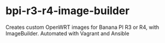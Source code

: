 # bpi-r3-r4-image-builder
Creates custom OpenWRT images for Banana PI R3 or R4, with ImageBuilder. Automated with Vagrant and Ansible
